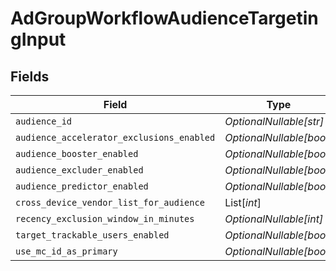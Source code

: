 # AdGroupWorkflowAudienceTargetingInput


## Fields

| Field                                     | Type                                      | Required                                  | Description                               |
| ----------------------------------------- | ----------------------------------------- | ----------------------------------------- | ----------------------------------------- |
| `audience_id`                             | *OptionalNullable[str]*                   | :heavy_minus_sign:                        | N/A                                       |
| `audience_accelerator_exclusions_enabled` | *OptionalNullable[bool]*                  | :heavy_minus_sign:                        | N/A                                       |
| `audience_booster_enabled`                | *OptionalNullable[bool]*                  | :heavy_minus_sign:                        | N/A                                       |
| `audience_excluder_enabled`               | *OptionalNullable[bool]*                  | :heavy_minus_sign:                        | N/A                                       |
| `audience_predictor_enabled`              | *OptionalNullable[bool]*                  | :heavy_minus_sign:                        | N/A                                       |
| `cross_device_vendor_list_for_audience`   | List[*int*]                               | :heavy_minus_sign:                        | N/A                                       |
| `recency_exclusion_window_in_minutes`     | *OptionalNullable[int]*                   | :heavy_minus_sign:                        | N/A                                       |
| `target_trackable_users_enabled`          | *OptionalNullable[bool]*                  | :heavy_minus_sign:                        | N/A                                       |
| `use_mc_id_as_primary`                    | *OptionalNullable[bool]*                  | :heavy_minus_sign:                        | N/A                                       |
